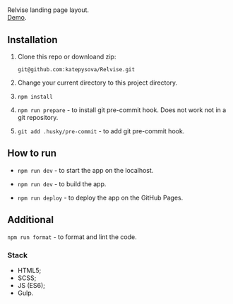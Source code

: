 #

Relvise landing page layout.  
[Demo](https://katepysova.github.io/Relvise/).

## Installation

1. Clone this repo or downloand zip:

   `git@github.com:katepysova/Relvise.git`

2. Change your current directory to this project directory.

3. `npm install`

4. `npm run prepare` - to install git pre-commit hook. Does not work not in a git repository.

5. `git add .husky/pre-commit` - to add git pre-commit hook.

## How to run

- `npm run dev` - to start the app on the localhost.

- `npm run dev` - to build the app.

- `npm run deploy` - to deploy the app on the GitHub Pages.

## Additional

`npm run format` - to format and lint the code.

### Stack

- HTML5;
- SCSS;
- JS (ES6);
- Gulp.
